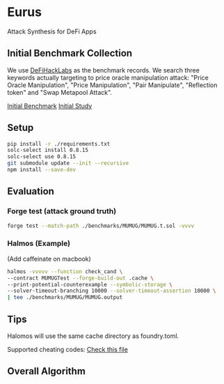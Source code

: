 # Eurus
Attack Synthesis for DeFi Apps

## Initial Benchmark Collection
We use [DeFiHackLabs](https://github.com/SunWeb3Sec/DeFiHackLabs/tree/main) as the benchmark records. We search three keywords actually targeting to price oracle manipulation attack: "Price Oracle Manipulation", "Price Manipulation", "Pair Manipulate", "Reflection token" and "Swap Metapool Attack".

[Initial Benchmark](https://docs.google.com/spreadsheets/d/1Lv_MobKl0fHEsKa3oUU9-YnTsg_f9afePEtP_zSXU1c/edit?usp=sharing)
[Initial Study](https://docs.google.com/document/d/1GLrh-LDtsVapd0acO_sXS0HsohMXxJ6p2bjj6VbaNSw/edit?usp=sharing)

## Setup
```bash
pip install -r ./requirements.txt
solc-select install 0.8.15
solc-select use 0.8.15
git submodule update --init --recursive
npm install --save-dev
```

## Evaluation
### Forge test (attack ground truth)
```bash
forge test --match-path ./benchmarks/MUMUG/MUMUG.t.sol -vvvv
```

### Halmos (Example)
(Add caffeinate on macbook)
```bash
halmos -vvvvv --function check_cand \
--contract MUMUGTest --forge-build-out .cache \
--print-potential-counterexample --symbolic-storage \
--solver-timeout-branching 10000 --solver-timeout-assertion 10000 \
| tee ./benchmarks/MUMUG/MUMUG.output
```

## Tips
Halomos will use the same cache directory as foundry.toml.

Supported cheating codes: [Check this file](https://github.com/a16z/halmos/blob/6be83f77b9b4775c4c27fd262fc4b7faaf8a1a22/src/halmos/sevm.py#L1828)

## Overall Algorithm
